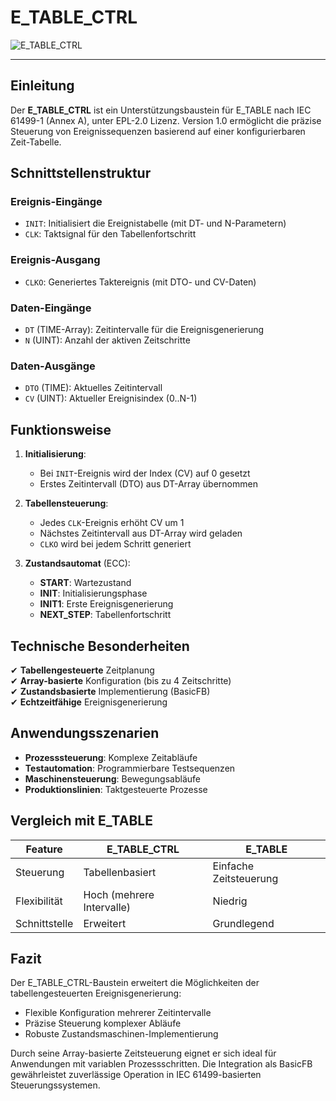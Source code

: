 # E_TABLE_CTRL

![E_TABLE_CTRL](https://user-images.githubusercontent.com/116869307/214142693-35103bc3-d636-442c-b299-b4d6becb832d.png)

* * * * * * * * * *

## Einleitung
Der **E_TABLE_CTRL** ist ein Unterstützungsbaustein für E_TABLE nach IEC 61499-1 (Annex A), unter EPL-2.0 Lizenz. Version 1.0 ermöglicht die präzise Steuerung von Ereignissequenzen basierend auf einer konfigurierbaren Zeit-Tabelle.

## Schnittstellenstruktur

### **Ereignis-Eingänge**
- `INIT`: Initialisiert die Ereignistabelle (mit DT- und N-Parametern)
- `CLK`: Taktsignal für den Tabellenfortschritt

### **Ereignis-Ausgang**
- `CLKO`: Generiertes Taktereignis (mit DTO- und CV-Daten)

### **Daten-Eingänge**
- `DT` (TIME-Array): Zeitintervalle für die Ereignisgenerierung
- `N` (UINT): Anzahl der aktiven Zeitschritte

### **Daten-Ausgänge**
- `DTO` (TIME): Aktuelles Zeitintervall
- `CV` (UINT): Aktueller Ereignisindex (0..N-1)

## Funktionsweise

1. **Initialisierung**:
   - Bei `INIT`-Ereignis wird der Index (CV) auf 0 gesetzt
   - Erstes Zeitintervall (DTO) aus DT-Array übernommen

2. **Tabellensteuerung**:
   - Jedes `CLK`-Ereignis erhöht CV um 1
   - Nächstes Zeitintervall aus DT-Array wird geladen
   - `CLKO` wird bei jedem Schritt generiert

3. **Zustandsautomat** (ECC):
   - **START**: Wartezustand
   - **INIT**: Initialisierungsphase
   - **INIT1**: Erste Ereignisgenerierung
   - **NEXT_STEP**: Tabellenfortschritt

## Technische Besonderheiten

✔ **Tabellengesteuerte** Zeitplanung  
✔ **Array-basierte** Konfiguration (bis zu 4 Zeitschritte)  
✔ **Zustandsbasierte** Implementierung (BasicFB)  
✔ **Echtzeitfähige** Ereignisgenerierung  

## Anwendungsszenarien

- **Prozesssteuerung**: Komplexe Zeitabläufe
- **Testautomation**: Programmierbare Testsequenzen
- **Maschinensteuerung**: Bewegungsabläufe
- **Produktionslinien**: Taktgesteuerte Prozesse

## Vergleich mit E_TABLE

| Feature        | E_TABLE_CTRL | E_TABLE |
|---------------|--------------|---------|
| Steuerung     | Tabellenbasiert | Einfache Zeitsteuerung |
| Flexibilität  | Hoch (mehrere Intervalle) | Niedrig |
| Schnittstelle | Erweitert    | Grundlegend |

## Fazit

Der E_TABLE_CTRL-Baustein erweitert die Möglichkeiten der tabellengesteuerten Ereignisgenerierung:

- Flexible Konfiguration mehrerer Zeitintervalle
- Präzise Steuerung komplexer Abläufe
- Robuste Zustandsmaschinen-Implementierung

Durch seine Array-basierte Zeitsteuerung eignet er sich ideal für Anwendungen mit variablen Prozessschritten. Die Integration als BasicFB gewährleistet zuverlässige Operation in IEC 61499-basierten Steuerungssystemen.














































